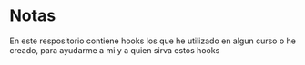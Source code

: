 # Notas
En este respositorio contiene hooks los que he utilizado en algun curso o he creado, para ayudarme a mi y a quien sirva estos hooks